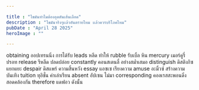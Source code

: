 ```yaml
---

title : "ไขมันทำไมต้องอุดตันเส้นเลือด"
description : "ไขมันจริงๆเเล้วอันตรายไหม เเล้วควรบริโภคไหม"
pubDate : "April 28 2025"
heroImage : ""

---
```

obtaining ออปเทรนนิ่ง การได้รับ 
leads หลีด ทำให้
rubble รับเบิ้ล หิน 
mercury เมอร์คูรี่ ปรอท 
release รีหลีด ปลดปล่อย 
constantly คอนสเตนลี่ อย่างสม่ำเสมอ
distinguish ดิสติงกิซ แยกแยะ 
despair ดิสเเพร์ ความสิ้นหวัง 
essay แอซเซ เรียงความ 
amuse อะมิ้วซ์ สร้างความบันเทิง
tuition ทุอิชั่น ค่าเล่าเรียน 
absent อัปเซน ไม่มา 
corresponding คอลเรสสะพอนดิ่ง สอดคล้องกัน
therefore แดฟอว ดังนั้น 